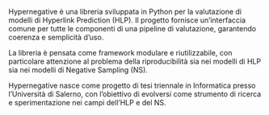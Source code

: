Hypernegative è una libreria sviluppata in Python per la valutazione di modelli di Hyperlink Prediction (HLP).
Il progetto fornisce un’interfaccia comune per tutte le componenti di una pipeline di valutazione, garantendo coerenza e semplicità d’uso.

La libreria è pensata come framework modulare e riutilizzabile, con particolare attenzione al problema della riproducibilità sia nei modelli di HLP sia nei modelli di Negative Sampling (NS).

Hypernegative nasce come progetto di tesi triennale in Informatica presso l’Università di Salerno, con l’obiettivo di evolversi come strumento di ricerca e sperimentazione nei campi dell’HLP e del NS.